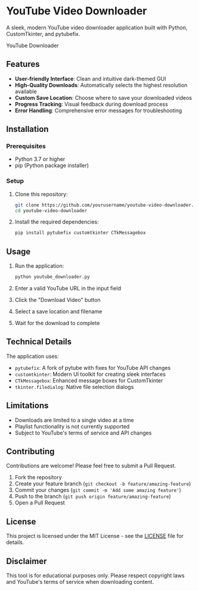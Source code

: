 # YouTube Video Downloader

A sleek, modern YouTube video downloader application built with Python, CustomTkinter, and pytubefix.

YouTube Downloader

## Features

- **User-friendly Interface**: Clean and intuitive dark-themed GUI
- **High-Quality Downloads**: Automatically selects the highest resolution available
- **Custom Save Location**: Choose where to save your downloaded videos
- **Progress Tracking**: Visual feedback during download process
- **Error Handling**: Comprehensive error messages for troubleshooting

## Installation

### Prerequisites
- Python 3.7 or higher
- pip (Python package installer)

### Setup
1. Clone this repository:
   ```bash
   git clone https://github.com/yourusername/youtube-video-downloader.git
   cd youtube-video-downloader
   ```

2. Install the required dependencies:
   ```bash
   pip install pytubefix customtkinter CTkMessagebox
   ```

## Usage

1. Run the application:
   ```bash
   python youtube_downloader.py
   ```

2. Enter a valid YouTube URL in the input field
3. Click the "Download Video" button
4. Select a save location and filename
5. Wait for the download to complete


## Technical Details

The application uses:
- `pytubefix`: A fork of pytube with fixes for YouTube API changes
- `customtkinter`: Modern UI toolkit for creating sleek interfaces
- `CTkMessagebox`: Enhanced message boxes for CustomTkinter
- `tkinter.filedialog`: Native file selection dialogs

## Limitations

- Downloads are limited to a single video at a time
- Playlist functionality is not currently supported
- Subject to YouTube's terms of service and API changes

## Contributing

Contributions are welcome! Please feel free to submit a Pull Request.

1. Fork the repository
2. Create your feature branch (`git checkout -b feature/amazing-feature`)
3. Commit your changes (`git commit -m 'Add some amazing feature'`)
4. Push to the branch (`git push origin feature/amazing-feature`)
5. Open a Pull Request

## License

This project is licensed under the MIT License - see the [LICENSE](LICENSE) file for details.

## Disclaimer

This tool is for educational purposes only. Please respect copyright laws and YouTube's terms of service when downloading content.

